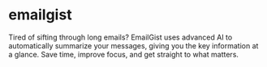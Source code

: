 # emailgist
Tired of sifting through long emails? EmailGist uses advanced AI to automatically summarize your messages, giving you the key information at a glance. Save time, improve focus, and get straight to what matters.
